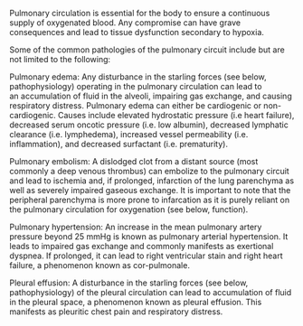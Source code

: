 Pulmonary circulation is essential for the body to ensure a continuous supply of oxygenated blood. Any compromise can have grave consequences and lead to tissue dysfunction secondary to hypoxia.

Some of the common pathologies of the pulmonary circuit include but are not limited to the following:

Pulmonary edema: Any disturbance in the starling forces (see below, pathophysiology) operating in the pulmonary circulation can lead to an accumulation of fluid in the alveoli, impairing gas exchange, and causing respiratory distress. Pulmonary edema can either be cardiogenic or non-cardiogenic. Causes include elevated hydrostatic pressure (i.e heart failure), decreased serum oncotic pressure (i.e. low albumin), decreased lymphatic clearance (i.e. lymphedema), increased vessel permeability (i.e. inflammation), and decreased surfactant (i.e. prematurity).

Pulmonary embolism: A dislodged clot from a distant source (most commonly a deep venous thrombus) can embolize to the pulmonary circuit and lead to ischemia and, if prolonged, infarction of the lung parenchyma as well as severely impaired gaseous exchange. It is important to note that the peripheral parenchyma is more prone to infarcation as it is purely reliant on the pulmonary circulation for oxygenation (see below, function).

Pulmonary hypertension: An increase in the mean pulmonary artery pressure beyond 25 mmHg is known as pulmonary arterial hypertension. It leads to impaired gas exchange and commonly manifests as exertional dyspnea. If prolonged, it can lead to right ventricular stain and right heart failure, a phenomenon known as cor-pulmonale.

Pleural effusion: A disturbance in the starling forces (see below, pathophysiology) of the pleural circulation can lead to accumulation of fluid in the pleural space, a phenomenon known as pleural effusion. This manifests as pleuritic chest pain and respiratory distress.